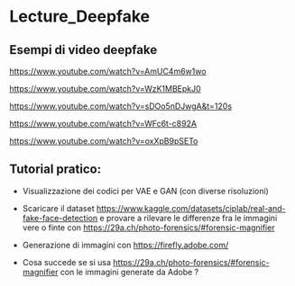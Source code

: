 # Lecture_Deepfake

## Esempi di video deepfake

https://www.youtube.com/watch?v=AmUC4m6w1wo

https://www.youtube.com/watch?v=WzK1MBEpkJ0

https://www.youtube.com/watch?v=sDOo5nDJwgA&t=120s

https://www.youtube.com/watch?v=WFc6t-c892A

https://www.youtube.com/watch?v=oxXpB9pSETo


## Tutorial pratico: 

- Visualizzazione dei codici per VAE e GAN (con diverse risoluzioni)

- Scaricare il dataset https://www.kaggle.com/datasets/ciplab/real-and-fake-face-detection e provare a rilevare le differenze fra le immagini vere o finte con https://29a.ch/photo-forensics/#forensic-magnifier

- Generazione di immagini con https://firefly.adobe.com/

- Cosa succede se si usa  https://29a.ch/photo-forensics/#forensic-magnifier con le immagini generate da Adobe ?

